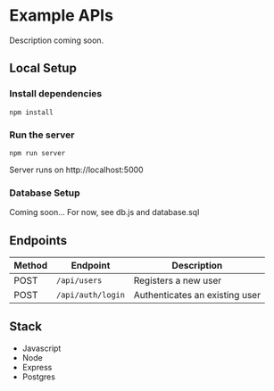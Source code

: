 # Example APIs
Description coming soon.

## Local Setup
 ### Install dependencies
 ```npm install```

### Run the server
```npm run server```

Server runs on http://localhost:5000

### Database Setup
Coming soon... 
For now, see db.js and database.sql

## Endpoints
| Method | Endpoint  | Description |
| ------------- | ------------- |-------------|
| POST | `/api/users`      | Registers a new user     |
| POST | `/api/auth/login`      | Authenticates an existing user    |


## Stack
- Javascript
- Node
- Express
- Postgres